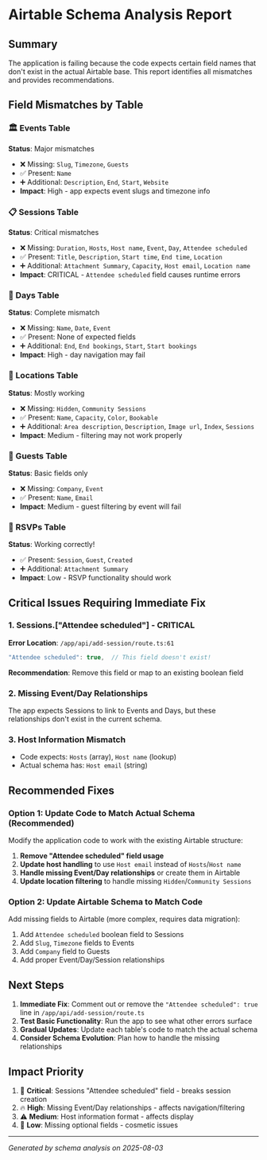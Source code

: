 # Airtable Schema Analysis Report

## Summary
The application is failing because the code expects certain field names that don't exist in the actual Airtable base. This report identifies all mismatches and provides recommendations.

## Field Mismatches by Table

### 🏛️ Events Table
**Status**: Major mismatches
- ❌ Missing: `Slug`, `Timezone`, `Guests`
- ✅ Present: `Name`
- ➕ Additional: `Description`, `End`, `Start`, `Website`
- **Impact**: High - app expects event slugs and timezone info

### 📋 Sessions Table
**Status**: Critical mismatches
- ❌ Missing: `Duration`, `Hosts`, `Host name`, `Event`, `Day`, `Attendee scheduled`
- ✅ Present: `Title`, `Description`, `Start time`, `End time`, `Location`
- ➕ Additional: `Attachment Summary`, `Capacity`, `Host email`, `Location name`
- **Impact**: CRITICAL - `Attendee scheduled` field causes runtime errors

### 📅 Days Table  
**Status**: Complete mismatch
- ❌ Missing: `Name`, `Date`, `Event` 
- ✅ Present: None of expected fields
- ➕ Additional: `End`, `End bookings`, `Start`, `Start bookings`
- **Impact**: High - day navigation may fail

### 📍 Locations Table
**Status**: Mostly working
- ❌ Missing: `Hidden`, `Community Sessions`
- ✅ Present: `Name`, `Capacity`, `Color`, `Bookable`
- ➕ Additional: `Area description`, `Description`, `Image url`, `Index`, `Sessions`
- **Impact**: Medium - filtering may not work properly

### 👥 Guests Table
**Status**: Basic fields only
- ❌ Missing: `Company`, `Event`
- ✅ Present: `Name`, `Email`
- **Impact**: Medium - guest filtering by event will fail

### 🎫 RSVPs Table
**Status**: Working correctly!
- ✅ Present: `Session`, `Guest`, `Created`
- ➕ Additional: `Attachment Summary`
- **Impact**: Low - RSVP functionality should work

## Critical Issues Requiring Immediate Fix

### 1. Sessions.["Attendee scheduled"] - CRITICAL
**Error Location**: `/app/api/add-session/route.ts:61`
```typescript
"Attendee scheduled": true,  // This field doesn't exist!
```
**Recommendation**: Remove this field or map to an existing boolean field

### 2. Missing Event/Day Relationships
The app expects Sessions to link to Events and Days, but these relationships don't exist in the current schema.

### 3. Host Information Mismatch
- Code expects: `Hosts` (array), `Host name` (lookup)  
- Actual schema has: `Host email` (string)

## Recommended Fixes

### Option 1: Update Code to Match Actual Schema (Recommended)
Modify the application code to work with the existing Airtable structure:

1. **Remove "Attendee scheduled" field usage**
2. **Update host handling** to use `Host email` instead of `Hosts`/`Host name`
3. **Handle missing Event/Day relationships** or create them in Airtable
4. **Update location filtering** to handle missing `Hidden`/`Community Sessions`

### Option 2: Update Airtable Schema to Match Code
Add missing fields to Airtable (more complex, requires data migration):

1. Add `Attendee scheduled` boolean field to Sessions
2. Add `Slug`, `Timezone` fields to Events  
3. Add `Company` field to Guests
4. Add proper Event/Day/Session relationships

## Next Steps

1. **Immediate Fix**: Comment out or remove the `"Attendee scheduled": true` line in `/app/api/add-session/route.ts`
2. **Test Basic Functionality**: Run the app to see what other errors surface
3. **Gradual Updates**: Update each table's code to match the actual schema
4. **Consider Schema Evolution**: Plan how to handle the missing relationships

## Impact Priority
1. 🚨 **Critical**: Sessions "Attendee scheduled" field - breaks session creation
2. 🔥 **High**: Missing Event/Day relationships - affects navigation/filtering  
3. ⚠️ **Medium**: Host information format - affects display
4. 📝 **Low**: Missing optional fields - cosmetic issues

---
*Generated by schema analysis on 2025-08-03*
